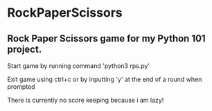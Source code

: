 # RockPaperScissors
## Rock Paper Scissors game for my Python 101 project.

Start game by running command 'python3 rps.py'

Exit game using ctrl+c or by inputting 'y' at the end of a round when prompted

There is currently no score keeping because i am lazy!
